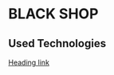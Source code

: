 # BLACK SHOP

## Used Technologies

[Heading link](https://github.com/pandao/editor.md "Heading link")
